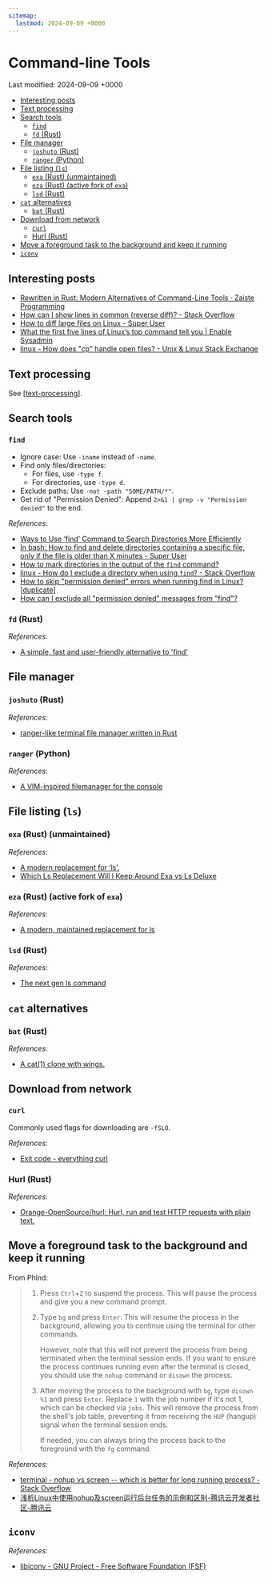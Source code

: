 ```yaml
---
sitemap:
  lastmod: 2024-09-09 +0000
---
```


# Command-line Tools

Last modified: 2024-09-09 +0000

- [Interesting posts](#interesting-posts)
- [Text processing](#text-processing)
- [Search tools](#search-tools)
  - [`find`](#find)
  - [`fd` (Rust)](#fd-rust)
- [File manager](#file-manager)
  - [`joshuto` (Rust)](#joshuto-rust)
  - [`ranger` (Python)](#ranger-python)
- [File listing (`ls`)](#file-listing-ls)
  - [`exa` (Rust) (unmaintained)](#exa-rust-unmaintained)
  - [`eza` (Rust) (active fork of `exa`)](#eza-rust-active-fork-of-exa)
  - [`lsd` (Rust)](#lsd-rust)
- [`cat` alternatives](#cat-alternatives)
  - [`bat` (Rust)](#bat-rust)
- [Download from network](#download-from-network)
  - [`curl`](#curl)
  - [Hurl (Rust)](#hurl-rust)
- [Move a foreground task to the background and keep it running](#move-a-foreground-task-to-the-background-and-keep-it-running)
- [`iconv`](#iconv)

## Interesting posts

- [Rewritten in Rust: Modern Alternatives of Command-Line Tools · Zaiste Programming](https://zaiste.net/posts/shell-commands-rust/)
- [How can I show lines in common (reverse diff)? - Stack Overflow](https://stackoverflow.com/questions/746458/how-can-i-show-lines-in-common-reverse-diff)
- [How to diff large files on Linux - Super User](https://superuser.com/questions/174283/how-to-diff-large-files-on-linux)
- [What the first five lines of Linux’s top command tell you \| Enable Sysadmin](https://www.redhat.com/sysadmin/interpret-top-output)
- [linux - How does "cp" handle open files? - Unix & Linux Stack Exchange](https://unix.stackexchange.com/questions/50466/how-does-cp-handle-open-files)

## Text processing

See [[text-processing]].

## Search tools

### `find`

- Ignore case: Use `-iname` instead of `-name`.
- Find only files/directories:
  - For files, use `-type f`.
  - For directories, use `-type d`.
- Exclude paths: Use `-not -path "SOME/PATH/*"`.
- Get rid of "Permission Denied": Append `2>&1 | grep -v "Permission denied"` to the end.

*References*:

- [Ways to Use ‘find’ Command to Search Directories More Efficiently](https://www.tecmint.com/find-directory-in-linux/)
- [In bash: How to find and delete directories containing a specific file, only if the file is older than X minutes - Super User](https://superuser.com/questions/1499291/in-bash-how-to-find-and-delete-directories-containing-a-specific-file-only-if)
- [How to mark directories in the output of the `find` command?](https://unix.stackexchange.com/questions/652076/how-to-mark-directories-in-the-output-of-the-find-command)
- [linux - How do I exclude a directory when using `find`? - Stack Overflow](https://stackoverflow.com/questions/4210042/how-do-i-exclude-a-directory-when-using-find)
- [How to skip "permission denied" errors when running find in Linux? \[duplicate\]](https://unix.stackexchange.com/questions/42841/how-to-skip-permission-denied-errors-when-running-find-in-linux)
- [How can I exclude all "permission denied" messages from "find"?](https://stackoverflow.com/questions/762348/how-can-i-exclude-all-permission-denied-messages-from-find)

### `fd` (Rust)

*References*:

- [A simple, fast and user-friendly alternative to 'find'](https://github.com/sharkdp/fd)

## File manager

### `joshuto` (Rust)

*References*:

- [ranger-like terminal file manager written in Rust](https://github.com/kamiyaa/joshuto)

### `ranger` (Python)

*References*:

- [A VIM-inspired filemanager for the console](https://github.com/ranger/ranger)

## File listing (`ls`)

### `exa` (Rust) (unmaintained)

*References*:

- [A modern replacement for ‘ls’.](https://github.com/ogham/exa)
- [Which Ls Replacement Will I Keep Around Exa vs Ls Deluxe](https://www.youtube.com/watch?v=PDu1e6S_gWw)

### `eza` (Rust) (active fork of `exa`)

*References*:

- [A modern, maintained replacement for ls](https://github.com/eza-community/eza)

### `lsd` (Rust)

*References*:

- [The next gen ls command](https://github.com/lsd-rs/lsd)

## `cat` alternatives

### `bat` (Rust)

*References*:

- [A cat(1) clone with wings.](https://github.com/sharkdp/bat)

## Download from network

### `curl`

Commonly used flags for downloading are `-fSLO`.

*References*:

- [Exit code - everything curl](https://everything.curl.dev/cmdline/exitcode.html)

### Hurl (Rust)

*References*:

- [Orange-OpenSource/hurl: Hurl, run and test HTTP requests with plain text.](https://github.com/Orange-OpenSource/hurl)

## Move a foreground task to the background and keep it running

From Phind:

> 1. Press `Ctrl`+`Z` to suspend the process. This will pause the process and give you a new command prompt.
> 2. Type `bg` and press `Enter`. This will resume the process in the background, allowing you to continue using the terminal for other commands.
>
>    However, note that this will not prevent the process from being terminated when the terminal session ends. If you want to ensure the process continues running even after the terminal is closed, you should use the `nohup` command or `disown` the process.
>
> 3. After moving the process to the background with `bg`, type `disown %1` and press `Enter`. Replace `1` with the job number if it's not 1, which can be checked via `jobs`. This will remove the process from the shell's job table, preventing it from receiving the `HUP` (hangup) signal when the terminal session ends.
>
>    If needed, you can always bring the process back to the foreground with the `fg` command.

*References*:

- [terminal - nohup vs screen -- which is better for long running process? - Stack Overflow](https://stackoverflow.com/questions/20766300/nohup-vs-screen-which-is-better-for-long-running-process)
- [浅析Linux中使用nohup及screen运行后台任务的示例和区别-腾讯云开发者社区-腾讯云](https://cloud.tencent.com/developer/article/1722221)

## `iconv`

*References*:

- [libiconv - GNU Project - Free Software Foundation (FSF)](https://www.gnu.org/software/libiconv/)

[//begin]: # "Autogenerated link references for markdown compatibility"
[text-processing]: text-processing.md "Text Processing on Linux"
[//end]: # "Autogenerated link references"